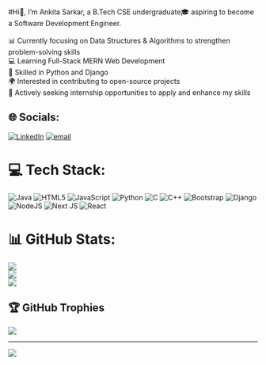 
#Hi👋, I’m Ankita Sarkar, a B.Tech CSE undergraduate🎓 aspiring to become a Software Development Engineer.<br><br>📊 Currently focusing on Data Structures & Algorithms to strengthen problem-solving skills<br>💻 Learning Full-Stack MERN Web Development<br>🐍 Skilled in Python and Django<br>🌍 Interested in contributing to open-source projects<br>🚀 Actively seeking internship opportunities to apply and enhance my skills


## 🌐 Socials:
[![LinkedIn](https://img.shields.io/badge/LinkedIn-%230077B5.svg?logo=linkedin&logoColor=white)](https://linkedin.com/in/ankita-sarkar-5a776831a) [![email](https://img.shields.io/badge/Email-D14836?logo=gmail&logoColor=white)](mailto:ankitasarkar.sectionn@gmail.com) 

# 💻 Tech Stack:
![Java](https://img.shields.io/badge/java-%23ED8B00.svg?style=for-the-badge&logo=openjdk&logoColor=white) ![HTML5](https://img.shields.io/badge/html5-%23E34F26.svg?style=for-the-badge&logo=html5&logoColor=white) ![JavaScript](https://img.shields.io/badge/javascript-%23323330.svg?style=for-the-badge&logo=javascript&logoColor=%23F7DF1E) ![Python](https://img.shields.io/badge/python-3670A0?style=for-the-badge&logo=python&logoColor=ffdd54) ![C](https://img.shields.io/badge/c-%2300599C.svg?style=for-the-badge&logo=c&logoColor=white) ![C++](https://img.shields.io/badge/c++-%2300599C.svg?style=for-the-badge&logo=c%2B%2B&logoColor=white) ![Bootstrap](https://img.shields.io/badge/bootstrap-%238511FA.svg?style=for-the-badge&logo=bootstrap&logoColor=white) ![Django](https://img.shields.io/badge/django-%23092E20.svg?style=for-the-badge&logo=django&logoColor=white) ![NodeJS](https://img.shields.io/badge/node.js-6DA55F?style=for-the-badge&logo=node.js&logoColor=white) ![Next JS](https://img.shields.io/badge/Next-black?style=for-the-badge&logo=next.js&logoColor=white) ![React](https://img.shields.io/badge/react-%2320232a.svg?style=for-the-badge&logo=react&logoColor=%2361DAFB)
# 📊 GitHub Stats:
![](https://github-readme-stats.vercel.app/api?username=ankitasarkar1211&theme=dark&hide_border=false&include_all_commits=false&count_private=true)<br/>
![](https://nirzak-streak-stats.vercel.app/?user=ankitasarkar1211&theme=dark&hide_border=false)<br/>
![](https://github-readme-stats.vercel.app/api/top-langs/?username=ankitasarkar1211&theme=dark&hide_border=false&include_all_commits=false&count_private=true&layout=compact)

## 🏆 GitHub Trophies
![](https://github-profile-trophy.vercel.app/?username=ankitasarkar1211&theme=radical&no-frame=false&no-bg=true&margin-w=4)

---
[![](https://visitcount.itsvg.in/api?id=ankitasarkar1211&icon=0&color=0)](https://visitcount.itsvg.in)

<!-- Proudly created with GPRM ( https://gprm.itsvg.in ) -->

